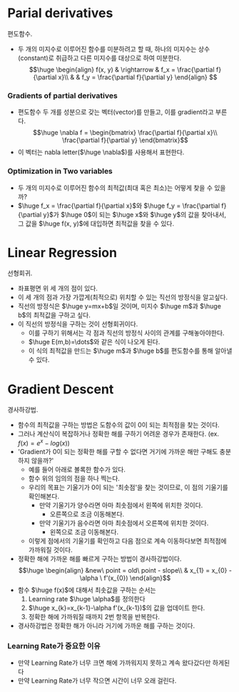 # Parial derivatives
편도함수.
- 두 개의 미지수로 이루어진 함수를 미분하려고 할 때, 하나의 미지수는 상수(constant)로 취급하고 다른 미지수를 대상으로 하여 미분한다.
$$\huge
\begin{align}
f(x, y) & \rightarrow & f_x = \frac{\partial f}{\partial x}\\
		&             & f_y = \frac{\partial f}{\partial y}
\end{align}
$$
### Gradients of partial derivatives
- 편도함수 두 개를 성분으로 갖는 벡터(vector)를 만들고, 이를 gradient라고 부른다.
$$\huge \nabla f = \begin{bmatrix}
					\frac{\partial f}{\partial x}\\
					\frac{\partial f}{\partial y}
				   \end{bmatrix}$$
- 이 벡터는 nabla letter($\huge \nabla$)를 사용해서 표현한다.
### Optimization in Two variables
- 두 개의 미지수로 이루어진 함수의 최적값(최대 혹은 최소)는 어떻게 찾을 수 있을까?
- $\huge f_x = \frac{\partial f}{\partial x}$와 $\huge f_y = \frac{\partial f}{\partial y}$가 $\huge 0$이 되는 $\huge x$와 $\huge y$의 값을 찾아내서, 그 값을 $\huge f(x, y)$에 대입하면 최적값을 찾을 수 있다.
# Linear Regression
선형회귀.
- 좌표평면 위 세 개의 점이 있다.
- 이 세 개의 점과 가장 가깝게(최적으로) 위치할 수 있는 직선의 방정식을 알고싶다.
- 직선의 방정식은 $\huge y=mx+b$일 것이며, 미지수 $\huge m$과 $\huge b$의 최적값을 구하고 싶다.
- 이 직선의 방정식을 구하는 것이 선형회귀이다.
	- 이를 구하기 위해서는 각 점과 직선의 방정식 사이의 관계를 구해놓아야한다.
	- $\huge E(m,b)=\dots$와 같은 식이 나오게 된다.
	- 이 식의 최적값을 만드는 $\huge m$과 $\huge b$를 편도함수를 통해 알아낼 수 있다.
# Gradient Descent
경사하강법.
- 함수의 최적값을 구하는 방법은 도함수의 값이 $0$이 되는 최적점을 찾는 것이다.
- 그러나 계산식이 복잡하거나 정확한 해를 구하기 어려운 경우가 존재한다. (ex. $f(x)=e^{x}-log(x)$)
- 'Gradient가 $0$이 되는 정확한 해를 구할 수 없다면 거기에 가까운 해만 구해도 충분하지 않을까?'
	- 예를 들어 아래로 볼록한 함수가 있다.
	- 함수 위의 임의의 점을 하나 찍는다.
	- 우리의 목표는 기울기가 $0$이 되는 '최솟점'을 찾는 것이므로, 이 점의 기울기를 확인해본다.
		- 만약 기울기가 양수라면 아마 최솟점에서 왼쪽에 위치한 것이다.
			- 오른쪽으로 조금 이동해본다.
		- 만약 기울기가 음수라면 아마 최솟점에서 오른쪽에 위치한 것이다.
			- 왼쪽으로 조금 이동해본다.
	- 이렇게 점에서의 기울기를 확인하고 다음 점으로 계속 이동하다보면 최적점에 가까워질 것이다.
- 정확한 해에 가까운 해를 빠르게 구하는 방법이 경사하강법이다.
$$\huge
\begin{align}
&new\ point =  old\ point  - slope\\
& x_{1}    =  x_{0} - \alpha \ f'(x_{0})
	\end{align}$$
- 함수 $\huge f(x)$에 대해서 최솟값을 구하는 순서는
	1. Learning rate $\huge \alpha$를 정의한다
	2. $\huge x_{k}=x_{k-1}-\alpha f'(x_{k-1})$의 값을 업데이트 한다.
	3. 정확한 해에 가까워질 때까지 2번 항목을 반복한다. 
- 경사하강법은 정확한 해가 아니라 거기에 가까운 해를 구하는 것이다.
### Learning Rate가 중요한 이유
- 만약 Learning Rate가 너무 크면 해에 가까워지지 못하고 계속 왔다갔다만 하게된다
- 만약 Learning Rate가 너무 작으면 시간이 너무 오래 걸린다.